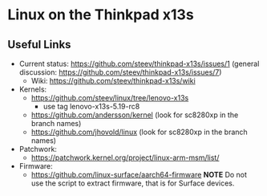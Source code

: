 # Linux on the Thinkpad x13s

## Useful Links

- Current status: https://github.com/steev/thinkpad-x13s/issues/1 (general discussion: https://github.com/steev/thinkpad-x13s/issues/7)
  - Wiki: https://github.com/steev/thinkpad-x13s/wiki
- Kernels: 
  - https://github.com/steev/linux/tree/lenovo-x13s
      - use tag lenovo-x13s-5.19-rc8
  - https://github.com/andersson/kernel (look for sc8280xp in the branch names)
  - https://github.com/jhovold/linux (look for sc8280xp in the branch names)
- Patchwork:
  - https://patchwork.kernel.org/project/linux-arm-msm/list/
- Firmware:
  - https://github.com/linux-surface/aarch64-firmware
  **NOTE** Do not use the script to extract firmware, that is for Surface devices.

